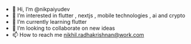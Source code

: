 - 👋 Hi, I’m @nikpaiyudev
- 👀 I’m interested in flutter , nextjs , mobile technologies , ai and crypto
- 🌱 I’m currently learning flutter
- 💞️ I’m looking to collaborate on new ideas
- 📫 How to reach me nikhil.radhakrishnan@work.com

<!---
nikpaiyudev/nikpaiyudev is a ✨ special ✨ repository because its `README.md` (this file) appears on your GitHub profile.
You can click the Preview link to take a look at your changes.
--->
